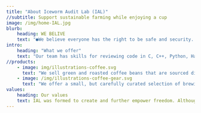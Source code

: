 ```yaml
---
title: "About Iceworm Audit Lab (IAL)"
//subtitle: Support sustainable farming while enjoying a cup
image: /img/home-IAL.jpg
blurb:
    heading: WE BELIVE
    text: "●We believe everyone has the right to be safe and security. We provide security consulting services to help others make their solutions more resistant to unauthorized access to data and unintended manipulation of the system. We support teams from the design phase through the production launch and after."
intro:
    heading: "What we offer"
    text: "Our team has skills for reviewing code in C, C++, Python, Haskell, Rust, Node.js, Solidity, Go, and JavaScript for common security vulnerabilities and specific attack vectors. The team has reviewed implementations of cryptographic protocols and distributed system architecture, including in cryptocurrency, blockchains, payments, and smart contracts. Additionally, the team can utilize various tools to scan code and networks and build custom tools as necessary."
//products:
    - image: img/illustrations-coffee.svg
      text: "We sell green and roasted coffee beans that are sourced directly from independent farmers and farm cooperatives. We’re proud to offer a variety of coffee beans grown with great care for the environment and local communities. Check our post or contact us directly for current availability."
    - image: /img/illustrations-coffee-gear.svg
      text: "We offer a small, but carefully curated selection of brewing gear and tools for every taste and experience level. No matter if you roast your own beans or just bought your first french press, you’ll find a gadget to fall in love with in our shop."
values:
    heading: Our values
    text: IAL was formed to create and further empower freedom. Although we are a small team, we are one of best security specialists in blockchain industry.
---
```


